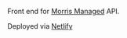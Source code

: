 Front end for [Morris Managed](https://github.com/munizao/morris-managed) API.

Deployed via [Netlify](https://jolly-torvalds-850581.netlify.com/)